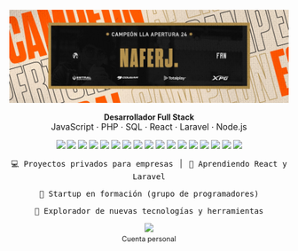 <!-- Banner principal (puedes cambiar la imagen cuando quieras) -->
<p align="center">
  <img src="assets/banner.jpg" alt="Banner" />
</p>

[//]: # (<h2 align="center">NaferJ</h2>)
<p align="center">
  <b>Desarrollador Full Stack</b> <br>
  <span style="font-size: 1.1em;">JavaScript · PHP · SQL · React · Laravel · Node.js</span>
</p>


<p align="center">
  <img src="https://img.shields.io/badge/JavaScript-323330?style=flat&logo=javascript&logoColor=F7DF1E" />
  <img src="https://img.shields.io/badge/PHP-777BB4?style=flat&logo=php&logoColor=white" />
  <img src="https://img.shields.io/badge/CSS3-1572B6?style=flat&logo=css3&logoColor=white" />
  <img src="https://img.shields.io/badge/HTML5-E34F26?style=flat&logo=html5&logoColor=white" />
  <img src="https://img.shields.io/badge/React-20232A?style=flat&logo=react&logoColor=61DAFB" />
  <img src="https://img.shields.io/badge/Vue.js-4FC08D?style=flat&logo=vue.js&logoColor=white" />
  <img src="https://img.shields.io/badge/Laravel-FF2D20?style=flat&logo=laravel&logoColor=white" />
  <img src="https://img.shields.io/badge/Node.js-339933?style=flat&logo=node.js&logoColor=white" />
  <img src="https://img.shields.io/badge/NPM-CB3837?style=flat&logo=npm&logoColor=white" />
  <img src="https://img.shields.io/badge/MySQL-4479A1?style=flat&logo=mysql&logoColor=white" />
  <img src="https://img.shields.io/badge/MariaDB-003545?style=flat&logo=mariadb&logoColor=white" />
  <img src="https://img.shields.io/badge/Apache-D22128?style=flat&logo=apache&logoColor=white" />
  <img src="https://img.shields.io/badge/Adobe_Photoshop-31A8FF?style=flat&logo=adobe-photoshop&logoColor=white" />
  <img src="https://img.shields.io/badge/Adobe_Premiere_Pro-9999FF?style=flat&logo=adobe-premiere-pro&logoColor=white" />
  <img src="https://img.shields.io/badge/Git-F05032?style=flat&logo=git&logoColor=white" />
  <img src="https://img.shields.io/badge/Jira-0052CC?style=flat&logo=jira&logoColor=white" />
  <img src="https://img.shields.io/badge/JetBrains-000000?style=flat&logo=jetbrains&logoColor=white" />
</p>

<p align="center">
  <kbd>💻 Proyectos privados para empresas</kbd> &nbsp; | &nbsp;
  <kbd>🚀 Aprendiendo React y Laravel</kbd>
</p>

<p align="center">
  <kbd>🤝 Startup en formación (grupo de programadores)</kbd>
</p>

<p align="center">
  <kbd>🎯 Explorador de nuevas tecnologías y herramientas</kbd>
</p>

<p align="center">
  <a href="https://x.com/NaferJ1" target="_blank">
    <img src="https://img.shields.io/badge/Twitter-NaferJ1-1DA1F2?style=for-the-badge&logo=twitter&logoColor=white" />
  </a>
  <br>
  <span style="font-size:0.9em;">Cuenta personal</span>
</p>

<!-- Puedes agregar una breve bio aquí si lo deseas -->
<!--
<p align="center">
  <i>Aquí va tu biografía...</i>
</p>
-->
